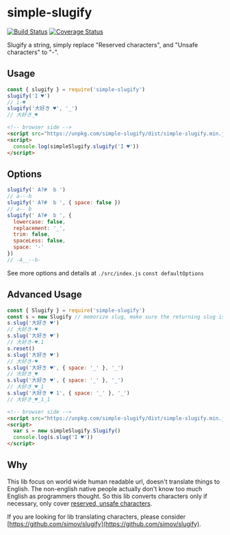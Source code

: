 # simple-slugify

[![Build Status](https://travis-ci.org/up9cloud/simple-slugify.svg?branch=master)](https://travis-ci.org/up9cloud/simple-slugify)
[![Coverage Status](https://coveralls.io/repos/github/up9cloud/simple-slugify/badge.svg?branch=master)](https://coveralls.io/github/up9cloud/simple-slugify?branch=master)

Slugify a string, simply replace "Reserved characters", and "Unsafe characters" to "-".

## Usage

```js
const { slugify } = require('simple-slugify')
slugify('I ♥')
// i-♥
slugify('大好き ♥', '_')
// 大好き_♥
```

```html
<!-- browser side -->
<script src="https://unpkg.com/simple-slugify/dist/simple-slugify.min.js"></script>
<script>
  console.log(simpleSlugify.slugify('I ♥'))
</script>
```

## Options

```js
slugify(' A?#  b ')
// a---b
slugify(' A?#  b ', { space: false })
// a-- b
slugify(' A?#  b ', {
  lowercase: false,
  replacement: '_',
  trim: false,
  spaceLess: false,
  space: '-'
})
// -A__--b-
```

See more options and details at `./src/index.js` `const defaultOptions`

## Advanced Usage

```js
const { Slugify } = require('simple-slugify')
const s = new Slugify // memorize slug, make sure the returning slug is unique
s.slug('大好き ♥')
// 大好き-♥
s.slug('大好き ♥')
// 大好き-♥.1
s.reset()
s.slug('大好き ♥')
// 大好き-♥
s.slug('大好き ♥', { space: '_' }, '_')
// 大好き_♥
s.slug('大好き ♥', { space: '_' }, '_')
// 大好き_♥_1
s.slug('大好き ♥ 1', { space: '_' }, '_')
// 大好き_♥_1_1
```

```html
<!-- browser side -->
<script src="https://unpkg.com/simple-slugify/dist/simple-slugify.min.js"></script>
<script>
  var s = new simpleSlugify.Slugify()
  console.log(s.slug('I ♥'))
</script>
```

## Why

This lib focus on world wide human readable url, doesn't translate things to English. The non-english native people actually don't know too much English as programmers thought. So this lib converts characters only if necessary, only cover [reserved, unsafe characters](https://perishablepress.com/stop-using-unsafe-characters-in-urls/).

If you are looking for lib translating characters, please consider [https://github.com/simov/slugify](https://github.com/simov/slugify).
